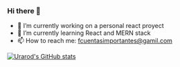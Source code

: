 ### Hi there 👋

- 🔭 I’m currently working on a personal react proyect
- 🌱 I’m currently learning React and MERN stack
- 📫 How to reach me: fcuentasimportantes@gamil.com

[![Urarod's GitHub stats](https://github-readme-stats.vercel.app/api?username=urarod)](https://github.com/anuraghazra/github-readme-stats)
